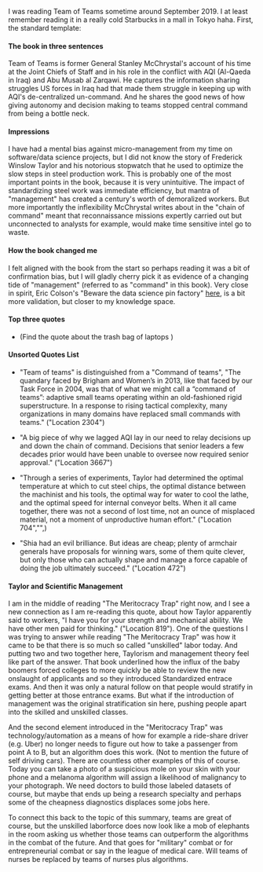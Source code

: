 

I was reading Team of Teams sometime around September 2019. I at least remember reading it in a really cold Starbucks in a mall in Tokyo haha. First, the standard template:

#### The book in three sentences
Team of Teams is former General Stanley McChrystal's account of his time at the Joint Chiefs of Staff and in his role in the conflict with AQI (Al-Qaeda in Iraq) and Abu Musab al Zarqawi. He captures the information sharing struggles US forces in Iraq had that made them struggle in keeping up with AQI's de-centralized un-command. And he shares the good news of how giving autonomy and decision making to teams stopped central command from being a bottle neck.

#### Impressions
I have had a mental bias against micro-management from my time on software/data science projects, but I did not know the story of Frederick Winslow Taylor and his notorious stopwatch that he used to optimize the slow steps in  steel production work. This is probably one of the most important points in the book, because it is very unintuitive. The impact of standardizing steel work was immediate efficiency, but mantra of "management" has created a century's worth of demoralized workers. But more importantly the inflexibility McChrystal writes about in the "chain of command" meant that reconnaissance missions expertly carried out but unconnected to analysts for example, would make time sensitive intel go to waste.

#### How the book changed me
I felt aligned with the book from the start so perhaps reading it was a bit of confirmation bias, but I will gladly cherry pick it as evidence of a changing tide of "management" (referred to as "command" in this book). Very close in spirit, Eric Colson's "Beware the data science pin factory" [here](https://multithreaded.stitchfix.com/blog/2019/03/11/FullStackDS-Generalists/), is a bit more validation, but closer to my knowledge space.

#### Top three quotes
* (Find the quote about the trash bag of laptops )

#### Unsorted Quotes List
* "Team of teams" is distinguished from a "Command of teams", "The quandary faced by Brigham and Women’s in 2013, like that faced by our Task Force in 2004, was that of what we might call a “command of teams”: adaptive small teams operating within an old-fashioned rigid superstructure. In a response to rising tactical complexity, many organizations in many domains have replaced small commands with teams." ("Location 2304")

* "A big piece of why we lagged AQI lay in our need to relay decisions up and down the chain of command. Decisions that senior leaders a few decades prior would have been unable to oversee now required senior approval." ("Location 3667")
* "Through a series of experiments, Taylor had determined the optimal temperature at which to cut steel chips, the optimal distance between the machinist and his tools, the optimal way for water to cool the lathe, and the optimal speed for internal conveyor belts. When it all came together, there was not a second of lost time, not an ounce of misplaced material, not a moment of unproductive human effort."  ("Location 704","",)


* "Shia had an evil brilliance. But ideas are cheap; plenty of armchair generals have proposals for winning wars, some of them quite clever, but only those who can actually shape and manage a force capable of doing the job ultimately succeed."  ("Location 472")

#### Taylor and Scientific Management
I am in the middle of reading "The Meritocracy Trap" right now, and I see a new connection as I am re-reading this quote, about how Taylor apparently said to workers, "I have you for your strength and mechanical ability. We have other men paid for thinking." ("Location 819"). One of the questions I was trying to answer while reading "The Meritocracy Trap" was how it came to be that there is so much so called "unskilled" labor today. And putting two and two together here, Taylorism and management theory feel like part of the answer. That book underlined how the influx of the baby boomers forced colleges to more quickly be able to review the new onslaught of applicants and so they introduced Standardized entrace exams. And then it was only a natural follow on that people would stratify in getting better at those entrance exams. But what if the introduction of management was the original stratification sin here, pushing people apart into the skilled and unskilled classes.

And the second element introduced in the "Meritocracy Trap" was technology/automation as a means of how for example a ride-share driver (e.g. Uber) no longer needs to figure out how to take a passenger from point A to B, but an algorithm does this work. (Not to mention the future of self driving cars). There are countless other examples of this of course. Today you can take a photo of a suspicious mole on your skin with your phone and a melanoma algorithm will assign a likelihood of malignancy to your photograph. We need doctors to build those labeled datasets of course, but maybe that ends up being a research specialty and perhaps some of the cheapness diagnostics displaces some jobs here.

To connect this back to the topic of this summary, teams are great of course, but the unskilled laborforce does now look like a mob of elephants in the room asking us whether those teams can outperform the algorithms in the combat of the future. And that goes for "military" combat or for entrepreneurial combat or say in the league of medical care. Will teams of nurses be replaced by teams of nurses plus algorithms. 
